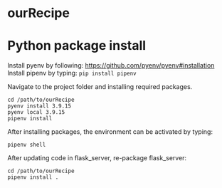 # ourRecipe

# Python package install

Install pyenv by following: https://github.com/pyenv/pyenv#installation
Install pipenv by typing: ```pip install pipenv```

Navigate to the project folder and installing required packages.

```
cd /path/to/ourRecipe
pyenv install 3.9.15
pyenv local 3.9.15
pipenv install
```

After installing packages, the environment can be activated by typing:
```
pipenv shell
```

After updating code in flask_server, re-package flask_server:

```
cd /path/to/ourRecipe
pipenv install .
```
